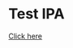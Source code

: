 <h1>Test IPA</h1>

<a href="itms-services://?action=download-manifest&url=https://joanbono.github.io/ipa/manifest.plist">Click here</a>